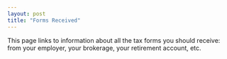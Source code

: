 ```yaml
---
layout: post
title: "Forms Received"
---
```


This page links to information about all the tax forms you should receive: from your employer, your brokerage, your retirement account, etc.